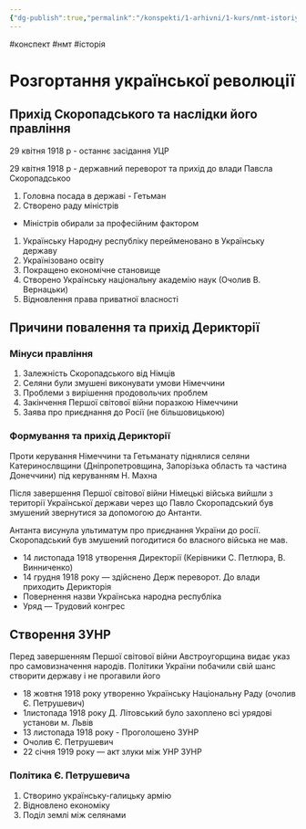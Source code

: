 ```yaml
---
{"dg-publish":true,"permalink":"/konspekti/1-arhivni/1-kurs/nmt-istoriya/rozgortannya-ukrayinskoyi-revolyucziyi/"}
---
```

#конспект #нмт #історія
# Розгортання української революції

## Прихід Скоропадського та наслідки його правління

29 квітня 1918 р - останнє засідання УЦР

29 квітня 1918 р - державний переворот та прихід до влади Павсла Скоропадськоо

1. Головна посада в державі - Гетьман
2. Створено раду міністрів
- Міністрів обирали за професійним фактором
1. Українську Народну республіку перейменовано в Українську державу
2. Українізовано освіту
3. Покращено економічне становище
4. Створено Українську національну академію наук (Очолив В. Вернацьки)
5. Відновлення права приватної власності

## Причини повалення та прихід Дерикторії

### Мінуси правління

1. Залежність Скоропадського від Німців
2. Селяни були змушені виконувати умови Німеччини
3. Проблеми з вирішення продовольчих проблем
4. Закінчення Першої світової війни поразкою Німеччини
5. Заява про приєднання до Росії (не більшовицькою)

### Формування та прихід Дерикторії

Проти керування Німеччини та Гетьманату піднялися селяни Катеринослвщини (Дніпропетровщина, Запорізька область та частина Донеччини) під керуванням Н. Махна 

Після завершення Першої світової війни Німецькі війська вийшли з території Української держави через що Павло Скоропадський був змушений звернутися за допомогою до Антанти.

Антанта висунула ультиматум про приєднання України до росії. Скоропадський був змушений погодитися бо власного війська не мав. 

- 14 листопада 1918 утворення Директорії (Керівники С. Петлюра, В. Винниченко)
- 14 грудня 1918 року — здійснено Держ переворот. До влади приходить Дерикторія
- Повернення назви Українська народна республіка
- Уряд — Трудовий конгрес

## Створення ЗУНР

Перед завершенням Першої світової війни Австроугорщина видає указ про самовизначення народів. Політики України побачили свій шанс створити державу і не прогавили його

- 18 жовтня 1918 року утворенно Українську Національну Раду (очолив Є. Петрушевич)
- 1листопада 1918 року Д. Літовський було захоплено всі урядові установи м. Львів
- 13 листопада 1918 року - Проголошено ЗУНР
- Очолив Є. Петрушевич
- 22 січня 1919 року — акт злуки між УНР ЗУНР

### Політика Є. Петрушевича

1. Створино українську-галицьку армію
2. Відновлено економіку
3. Поділ землі між селянами